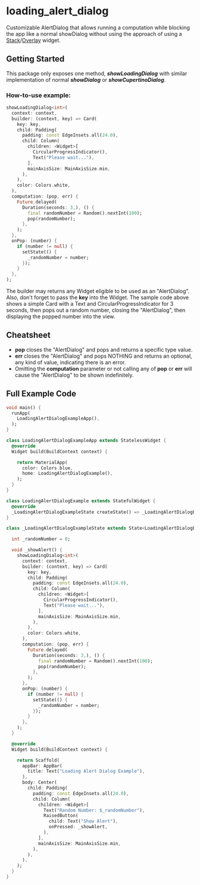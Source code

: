 # loading_alert_dialog

Customizable AlertDialog that allows running a computation while blocking the app like a normal showDialog without using the approach of using a [Stack](https://api.flutter.dev/flutter/widgets/Stack-class.html)/[Overlay](https://api.flutter.dev/flutter/widgets/Overlay-class.html) widget.

## Getting Started

This package only exposes one method, *__showLoadingDialog__* with similar implementation of normal *__showDialog__* or *__showCupertinoDialog__*.

### How-to-use example:
```dart
showLoadingDialog<int>(
  context: context,
  builder: (context, key) => Card(
    key: key,
    child: Padding(
      padding: const EdgeInsets.all(24.0),
      child: Column(
        children: <Widget>[
          CircularProgressIndicator(),
          Text("Please wait..."),
        ],
        mainAxisSize: MainAxisSize.min,
      ),
    ),
    color: Colors.white,
  ),
  computation: (pop, err) {
    Future.delayed(
      Duration(seconds: 3,), () {
        final randomNumber = Random().nextInt(100);
        pop(randomNumber);
      },
    );
  },
  onPop: (number) {
    if (number != null) {
      setState(() {
        _randomNumber = number;
      });
    }
  },
);
```
The builder may returns any Widget eligible to be used as an "AlertDialog". Also, don't forget to pass the __**key**__ into the Widget. The sample code above shows a simple Card with a Text and CircularProgressIndicator for 3 seconds, then pops out a random number, closing the "AlertDialog", then displaying the popped number into the view.

## Cheatsheet
* __pop__ closes the "AlertDialog" and pops and returns a specific type value.
* __err__ closes the "AlertDialog" and pops NOTHING and returns an optional, any kind of value, indicating there is an error.
* Omitting the __computation__ parameter or not calling any of __pop__ or __err__ will cause the "AlertDialog" to be shown indefinitely.

## Full Example Code
```dart
void main() {
  runApp(
    LoadingAlertDialogExampleApp(),
  );
}

class LoadingAlertDialogExampleApp extends StatelessWidget {
  @override
  Widget build(BuildContext context) {

    return MaterialApp(
      color: Colors.blue,
      home: LoadingAlertDialogExample(),
    );
  }
}

class LoadingAlertDialogExample extends StatefulWidget {
  @override
  _LoadingAlertDialogExampleState createState() => _LoadingAlertDialogExampleState();
}

class _LoadingAlertDialogExampleState extends State<LoadingAlertDialogExample> {

  int _randomNumber = 0;

  void _showAlert() {
    showLoadingDialog<int>(
      context: context,
      builder: (context, key) => Card(
        key: key,
        child: Padding(
          padding: const EdgeInsets.all(24.0),
          child: Column(
            children: <Widget>[
              CircularProgressIndicator(),
              Text("Please wait..."),
            ],
            mainAxisSize: MainAxisSize.min,
          ),
        ),
        color: Colors.white,
      ),
      computation: (pop, err) {
        Future.delayed(
          Duration(seconds: 3,), () {
            final randomNumber = Random().nextInt(100);
            pop(randomNumber);
          },
        );
      },
      onPop: (number) {
        if (number != null) {
          setState(() {
            _randomNumber = number;
          });
        }
      },
    );
  }

  @override
  Widget build(BuildContext context) {

    return Scaffold(
      appBar: AppBar(
        title: Text("Loading Alert Dialog Example"),
      ),
      body: Center(
        child: Padding(
          padding: const EdgeInsets.all(24.0),
          child: Column(
            children: <Widget>[
              Text("Random Number: $_randomNumber"),
              RaisedButton(
                child: Text("Show Alert"),
                onPressed: _showAlert,
              ),
            ],
            mainAxisSize: MainAxisSize.min,
          ),
        ),
      ),
    );
  }
}
```
